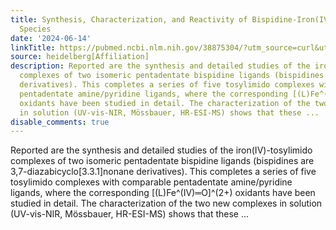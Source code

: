 ```yaml
---
title: Synthesis, Characterization, and Reactivity of Bispidine-Iron(IV)-Tosylimido
  Species
date: '2024-06-14'
linkTitle: https://pubmed.ncbi.nlm.nih.gov/38875304/?utm_source=curl&utm_medium=rss&utm_campaign=pubmed-2&utm_content=1FakS-2QOkCT8HsMOQP1bCRQ4YzyumYOmxmF0moLsQ3dFB1E9V&fc=20220326224207&ff=20240615180904&v=2.18.0.post9+e462414
source: heidelberg[Affiliation]
description: Reported are the synthesis and detailed studies of the iron(IV)-tosylimido
  complexes of two isomeric pentadentate bispidine ligands (bispidines are 3,7-diazabicyclo[3.3.1]nonane
  derivatives). This completes a series of five tosylimido complexes with comparable
  pentadentate amine/pyridine ligands, where the corresponding [(L)Fe^(IV)═O]^(2+)
  oxidants have been studied in detail. The characterization of the two new complexes
  in solution (UV-vis-NIR, Mössbauer, HR-ESI-MS) shows that these ...
disable_comments: true
---
```

Reported are the synthesis and detailed studies of the iron(IV)-tosylimido complexes of two isomeric pentadentate bispidine ligands (bispidines are 3,7-diazabicyclo[3.3.1]nonane derivatives). This completes a series of five tosylimido complexes with comparable pentadentate amine/pyridine ligands, where the corresponding [(L)Fe^(IV)═O]^(2+) oxidants have been studied in detail. The characterization of the two new complexes in solution (UV-vis-NIR, Mössbauer, HR-ESI-MS) shows that these ...